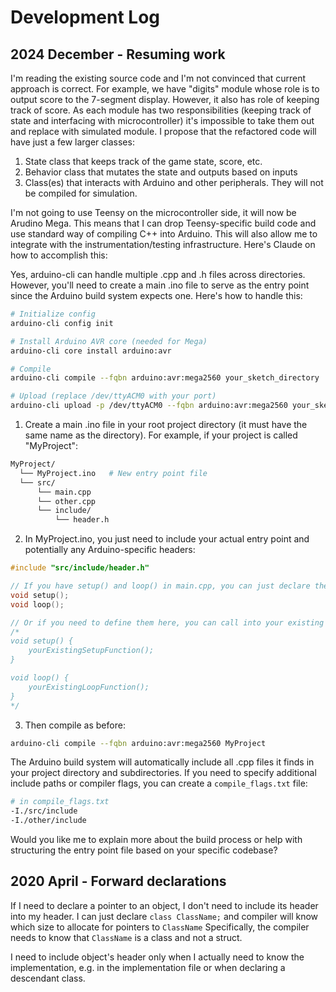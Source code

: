 # Development Log

## 2024 December - Resuming work
I'm reading the existing source code and I'm not convinced that current approach is correct. For example, we have "digits" module whose role is to output score to the 7-segment display. However, it also has role of keeping track of score. As each module has two responsibilities (keeping track of state and interfacing with microcontroller) it's impossible to take them out and replace with simulated module. I propose that the refactored code will have just a few larger classes:
1. State class that keeps track of the game state, score, etc.
1. Behavior class that mutates the state and outputs based on inputs
1. Class(es) that interacts with Arduino and other peripherals. They will not be compiled for simulation.


I'm not going to use Teensy on the microcontroller side, it will now be Arudino Mega. This means that I can drop Teensy-specific build code and use standard way of compiling C++ into Arduino. This will also allow me to integrate with the instrumentation/testing infrastructure. Here's Claude on how to accomplish this:

Yes, arduino-cli can handle multiple .cpp and .h files across directories. However, you'll need to create a main .ino file to serve as the entry point since the Arduino build system expects one. Here's how to handle this:

```bash
# Initialize config
arduino-cli config init

# Install Arduino AVR core (needed for Mega)
arduino-cli core install arduino:avr

# Compile
arduino-cli compile --fqbn arduino:avr:mega2560 your_sketch_directory

# Upload (replace /dev/ttyACM0 with your port)
arduino-cli upload -p /dev/ttyACM0 --fqbn arduino:avr:mega2560 your_sketch_directory
```

1. Create a main .ino file in your root project directory (it must have the same name as the directory). For example, if your project is called "MyProject":

```bash
MyProject/
  └── MyProject.ino   # New entry point file
  └── src/
      └── main.cpp
      └── other.cpp
      └── include/
          └── header.h
```

2. In MyProject.ino, you just need to include your actual entry point and potentially any Arduino-specific headers:
```cpp
#include "src/include/header.h"

// If you have setup() and loop() in main.cpp, you can just declare them here:
void setup();
void loop();

// Or if you need to define them here, you can call into your existing code:
/*
void setup() {
    yourExistingSetupFunction();
}

void loop() {
    yourExistingLoopFunction();
}
*/
```

3. Then compile as before:
```bash
arduino-cli compile --fqbn arduino:avr:mega2560 MyProject
```

The Arduino build system will automatically include all .cpp files it finds in your project directory and subdirectories. If you need to specify additional include paths or compiler flags, you can create a `compile_flags.txt` file:

```bash
# in compile_flags.txt
-I./src/include
-I./other/include
```

Would you like me to explain more about the build process or help with structuring the entry point file based on your specific codebase?

## 2020 April - Forward declarations
If I need to declare a pointer to an object, I don't need to include its header into my header.
I can just declare `class ClassName;` and compiler will know which size to allocate for pointers to `ClassName`
Specifically, the compiler needs to know that `ClassName` is a class and not a struct.

I need to include object's header only when I actually need to know the implementation,
e.g. in the implementation file or when declaring a descendant class.